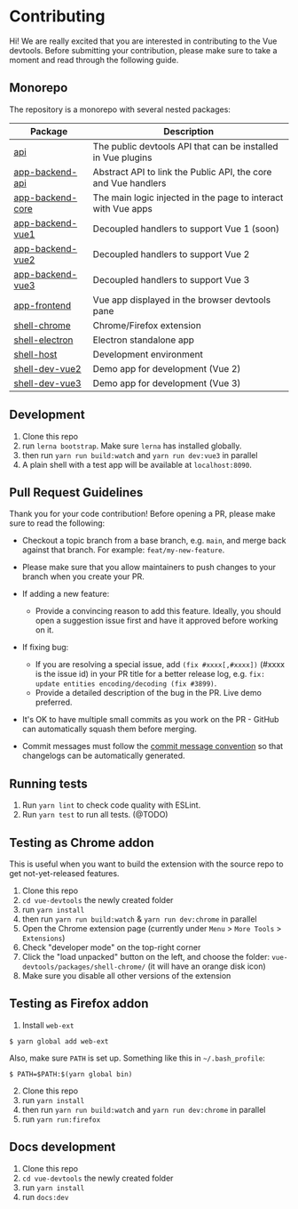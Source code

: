 # Contributing

Hi! We are really excited that you are interested in contributing to the Vue devtools. Before submitting your contribution, please make sure to take a moment and read through the following guide.

## Monorepo

The repository is a monorepo with several nested packages:

|Package|Description|
|-------|-----------|
[api](https://github.com/vuejs/devtools/tree/main/packages/api) | The public devtools API that can be installed in Vue plugins |
[app-backend-api](https://github.com/vuejs/devtools/tree/main/packages/app-backend-api) | Abstract API to link the Public API, the core and Vue handlers |
[app-backend-core](https://github.com/vuejs/devtools/tree/main/packages/app-backend-core) | The main logic injected in the page to interact with Vue apps |
[app-backend-vue1](https://github.com/vuejs/devtools/tree/main/packages/app-backend-vue1) | Decoupled handlers to support Vue 1 (soon) |
[app-backend-vue2](https://github.com/vuejs/devtools/tree/main/packages/app-backend-vue2) | Decoupled handlers to support Vue 2 |
[app-backend-vue3](https://github.com/vuejs/devtools/tree/main/packages/app-backend-vue3) | Decoupled handlers to support Vue 3 |
[app-frontend](https://github.com/vuejs/devtools/tree/main/packages/app-frontend) | Vue app displayed in the browser devtools pane |
[shell-chrome](https://github.com/vuejs/devtools/tree/main/packages/shell-chrome) | Chrome/Firefox extension |
[shell-electron](https://github.com/vuejs/devtools/tree/main/packages/shell-electron) | Electron standalone app |
[shell-host](https://github.com/vuejs/devtools/tree/main/packages/shell-host) | Development environment |
[shell-dev-vue2](https://github.com/vuejs/devtools/tree/main/packages/shell-dev-vue2) | Demo app for development (Vue 2) |
[shell-dev-vue3](https://github.com/vuejs/devtools/tree/main/packages/shell-dev-vue3) | Demo app for development (Vue 3) |


## Development

1. Clone this repo
2. run `lerna bootstrap`. Make sure `lerna` has installed globally.
3. then run `yarn run build:watch` and `yarn run dev:vue3` in parallel
4. A plain shell with a test app will be available at `localhost:8090`.

## Pull Request Guidelines

Thank you for your code contribution! Before opening a PR, please make sure to read the following:

- Checkout a topic branch from a base branch, e.g. `main`, and merge back against that branch. For example: `feat/my-new-feature`.

- Please make sure that you allow maintainers to push changes to your branch when you create your PR.

- If adding a new feature:

  <!-- @TODO Add accompanying test case.-->
  - Provide a convincing reason to add this feature. Ideally, you should open a suggestion issue first and have it approved before working on it.

- If fixing bug:

  - If you are resolving a special issue, add `(fix #xxxx[,#xxxx])` (#xxxx is the issue id) in your PR title for a better release log, e.g. `fix: update entities encoding/decoding (fix #3899)`.
  - Provide a detailed description of the bug in the PR. Live demo preferred.
  <!-- @TODO - Add appropriate test coverage if applicable.-->

- It's OK to have multiple small commits as you work on the PR - GitHub can automatically squash them before merging.

<!-- @TODO - Make sure tests pass!-->

- Commit messages must follow the [commit message convention](https://github.com/vuejs/devtools/blob/main/.github/commit-convention.md) so that changelogs can be automatically generated.

## Running tests

1. Run `yarn lint` to check code quality with ESLint.
2. Run `yarn test` to run all tests. (@TODO)

## Testing as Chrome addon

This is useful when you want to build the extension with the source repo to get not-yet-released features.

1. Clone this repo
2. `cd vue-devtools` the newly created folder
3. run `yarn install`
4. then run `yarn run build:watch` & `yarn run dev:chrome` in parallel
5. Open the Chrome extension page (currently under `Menu` > `More Tools` > `Extensions`)
6. Check "developer mode" on the top-right corner
7. Click the "load unpacked" button on the left, and choose the folder: `vue-devtools/packages/shell-chrome/` (it will have an orange disk icon)
8. Make sure you disable all other versions of the extension

## Testing as Firefox addon

1. Install `web-ext`

  ~~~~
  $ yarn global add web-ext
  ~~~~

  Also, make sure `PATH` is set up. Something like this in `~/.bash_profile`:

  ~~~~
  $ PATH=$PATH:$(yarn global bin)
  ~~~~

2. Clone this repo
3. run `yarn install`
4. then run `yarn run build:watch` and `yarn run dev:chrome` in parallel
5. run `yarn run:firefox`

## Docs development

1. Clone this repo
2. `cd vue-devtools` the newly created folder
3. run `yarn install`
4. run `docs:dev`